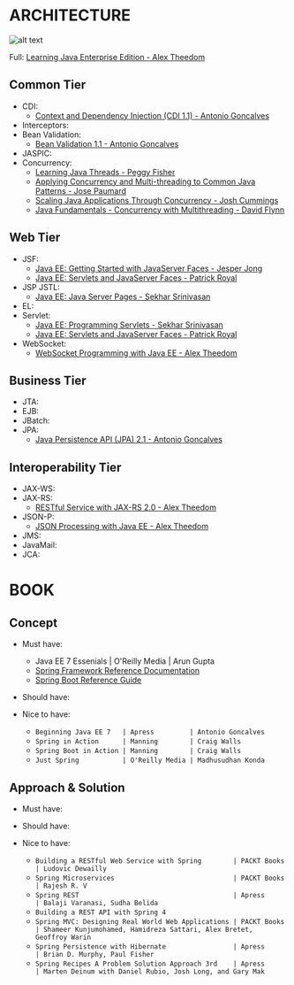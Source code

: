 # ARCHITECTURE

![alt text](https://github.com/nguyentrucxinh/learning-path-java-ee/blob/master/Java-EE-architecture.png)

Full: [Learning Java Enterprise Edition - Alex Theedom](https://www.lynda.com/Java-tutorials/Java-Enterprise-Edition-Introduction/516591-2.html)

## Common Tier
- CDI: 
  + [Context and Dependency Injection (CDI 1.1) - Antonio Goncalves](https://www.pluralsight.com/courses/context-dependency-injection-1-1)
- Interceptors:
- Bean Validation: 
  + [Bean Validation 1.1 - Antonio Goncalves](https://www.pluralsight.com/courses/bean-validation)
- JASPIC:
- Concurrency:
  + [Learning Java Threads - Peggy Fisher](https://www.lynda.com/Java-tutorials/Managing-threads-Java/534639-2.html)
  + [Applying Concurrency and Multi-threading to Common Java Patterns - Jose Paumard](https://www.pluralsight.com/courses/java-patterns-concurrency-multi-threading)
  + [Scaling Java Applications Through Concurrency - Josh Cummings](https://www.pluralsight.com/courses/scaling-java-applications-through-concurrency)
  + [Java Fundamentals - Concurrency with Multithreading - David Flynn](https://www.pluralsight.com/courses/java-fundamentals-multithreading-concurrency)

## Web Tier
- JSF:
  + [Java EE: Getting Started with JavaServer Faces - Jesper Jong](https://www.pluralsight.com/courses/javaserver-faces-getting-started-java-ee)
  + [Java EE: Servlets and JavaServer Faces - Patrick Royal](https://www.lynda.com/Java-tutorials/Java-EE-Essentials-Servlets-JavaServer-Faces/124399-2.html)
- JSP JSTL:
  + [Java EE: Java Server Pages - Sekhar Srinivasan](https://www.pluralsight.com/courses/java-ee-java-server-pages)
- EL:
- Servlet:
  + [Java EE: Programming Servlets - Sekhar Srinivasan](https://www.pluralsight.com/courses/java-ee-programming-servlets)
  + [Java EE: Servlets and JavaServer Faces - Patrick Royal](https://www.lynda.com/Java-tutorials/Java-EE-Essentials-Servlets-JavaServer-Faces/124399-2.html)
- WebSocket:
  + [WebSocket Programming with Java EE - Alex Theedom](https://www.lynda.com/Java-tutorials/WebSocket-Programming-Java-EE/574694-2.html)

## Business Tier
- JTA:
- EJB:
- JBatch:
- JPA:
  + [Java Persistence API (JPA) 2.1 - Antonio Goncalves](https://www.pluralsight.com/courses/java-persistence-api-21)

## Interoperability Tier
- JAX-WS:
- JAX-RS:
  + [RESTful Service with JAX-RS 2.0 - Alex Theedom](https://www.lynda.com/Java-tutorials/RESTful-Service-JAX-RS-2-0/574687-2.html)
- JSON-P:
  + [JSON Processing with Java EE - Alex Theedom](https://www.lynda.com/Java-tutorials/JSON-Processing-Java-EE/574695-2.html)
- JMS:
- JavaMail:
- JCA:

# BOOK

## Concept
- Must have:
  + Java EE 7 Essenials | O'Reilly Media | Arun Gupta
  + [Spring Framework Reference Documentation](https://docs.spring.io/spring/docs/current/spring-framework-reference/)
  + [Spring Boot Reference Guide](https://docs.spring.io/spring-boot/docs/current/reference/htmlsingle/)
- Should have:

- Nice to have:
  + `Beginning Java EE 7   | Apress         | Antonio Goncalves`
  + `Spring in Action      | Manning        | Craig Walls`
  + `Spring Boot in Action | Manning        | Craig Walls`
  + `Just Spring           | O'Reilly Media | Madhusudhan Konda`

## Approach & Solution
- Must have:

- Should have:

- Nice to have:
  + `Building a RESTful Web Service with Spring        | PACKT Books | Ludovic Dewailly`
  + `Spring Microservices                              | PACKT Books | Rajesh R. V`
  + `Spring REST                                       | Apress      | Balaji Varanasi, Sudha Belida`
  + `Building a REST API with Spring 4`
  + `Spring MVC: Designing Real World Web Applications | PACKT Books | Shameer Kunjumohamed, Hamidreza Sattari, Alex Bretet, Geoffroy Warin`
  + `Spring Persistence with Hibernate                 | Apress      | Brian D. Murphy, Paul Fisher`
  + `Spring Recipes A Problem Solution Approach 3rd    | Apress      | Marten Deinum with Daniel Rubio, Josh Long, and Gary Mak`